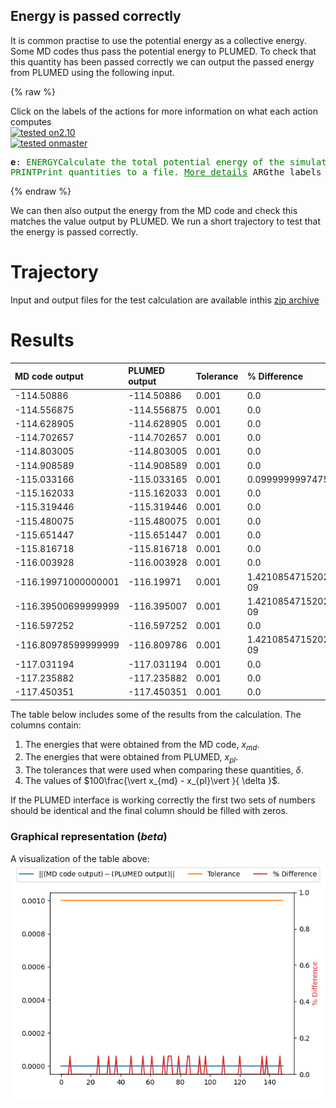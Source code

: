 Energy is passed correctly
--------------------------

It is common practise to use the potential energy as a collective energy.  Some MD codes thus pass the potential energy to PLUMED. 
To check that this quantity has been passed correctly we can output the passed energy from PLUMED using the following input.  

{% raw %}
<div class="plumedInputContainer">
<div class="plumedpreheader">
<div class="headerInfo" id="value_details_working1.dat"> Click on the labels of the actions for more information on what each action computes </div>
<div class="containerBadge">
<div class="headerBadge"><a href="working1.dat.plumed.stderr"><img src="https://img.shields.io/badge/2.10-passing-green.svg" alt="tested on2.10" /></a></div>
<div class="headerBadge"><a href="working1.dat.plumed_master.stderr"><img src="https://img.shields.io/badge/master-passing-green.svg" alt="tested onmaster" /></a></div>
</div>
</div>
<pre class="plumedlisting">
<b name="working1.date" onclick='showPath("working1.dat","working1.date","working1.date","black")'>e</b><span style="display:none;" id="working1.date">The ENERGY action with label <b>e</b> calculates the following quantities:<table  align="center" frame="void" width="95%" cellpadding="5%"><tr><td width="5%"><b> Quantity </b>  </td><td width="5%"><b> Type </b>  </td><td><b> Description </b> </td></tr><tr><td width="5%">e</td><td width="5%"><font color="black">scalar</font></td><td>the internal energy</td></tr></table></span>: <span class="plumedtooltip" style="color:green">ENERGY<span class="right">Calculate the total potential energy of the simulation box. <a href="https://www.plumed.org/doc-master/user-doc/html/ENERGY" style="color:green">More details</a><i></i></span></span> 
<span class="plumedtooltip" style="color:green">PRINT<span class="right">Print quantities to a file. <a href="https://www.plumed.org/doc-master/user-doc/html/PRINT" style="color:green">More details</a><i></i></span></span> <span class="plumedtooltip">ARG<span class="right">the labels of the values that you would like to print to the file<i></i></span></span>=<b name="working1.date">e</b> <span class="plumedtooltip">FILE<span class="right">the name of the file on which to output these quantities<i></i></span></span>=colvar
</pre></div>

 {% endraw %} 

We can then also output the energy from the MD code and check this matches the value output by PLUMED.  We run a short trajectory to test that the energy is passed correctly.

# Trajectory

Input and output files for the test calculation are available inthis [zip archive](energy_v2.10.zip)

# Results

| MD code output | PLUMED output | Tolerance | % Difference | 
|:-------------|:--------------|:--------------|:--------------| 
| -114.50886 | -114.50886 | 0.001 | 0.0 |
| -114.556875 | -114.556875 | 0.001 | 0.0 |
| -114.628905 | -114.628905 | 0.001 | 0.0 |
| -114.702657 | -114.702657 | 0.001 | 0.0 |
| -114.803005 | -114.803005 | 0.001 | 0.0 |
| -114.908589 | -114.908589 | 0.001 | 0.0 |
| -115.033166 | -115.033165 | 0.001 | 0.09999999974752427 |
| -115.162033 | -115.162033 | 0.001 | 0.0 |
| -115.319446 | -115.319446 | 0.001 | 0.0 |
| -115.480075 | -115.480075 | 0.001 | 0.0 |
| -115.651447 | -115.651447 | 0.001 | 0.0 |
| -115.816718 | -115.816718 | 0.001 | 0.0 |
| -116.003928 | -116.003928 | 0.001 | 0.0 |
| -116.19971000000001 | -116.19971 | 0.001 | 1.4210854715202004e-09 |
| -116.39500699999999 | -116.395007 | 0.001 | 1.4210854715202004e-09 |
| -116.597252 | -116.597252 | 0.001 | 0.0 |
| -116.80978599999999 | -116.809786 | 0.001 | 1.4210854715202004e-09 |
| -117.031194 | -117.031194 | 0.001 | 0.0 |
| -117.235882 | -117.235882 | 0.001 | 0.0 |
| -117.450351 | -117.450351 | 0.001 | 0.0 |


The table below includes some of the results from the calculation.  The columns contain:

1. The energies that were obtained from the MD code, $x_{md}$.
2. The energies that were obtained from PLUMED, $x_{pl}$.
3. The tolerances that were used when comparing these quantities, $\delta$.
4. The values of $100\frac{\vert x_{md} - x_{pl}\vert }{ \delta }$.

If the PLUMED interface is working correctly the first two sets of numbers should be identical and the final column should be filled with zeros.

### Graphical representation (_beta_)
A visualization of the table above:  
![energy_v2.10](./energy_v2.10.png)

